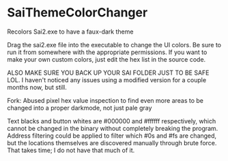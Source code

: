# SaiThemeColorChanger
Recolors Sai2.exe to have a faux-dark theme

Drag the sai2.exe file into the executable to change the UI colors.  Be sure to run it from somewhere with the appropriate permissions.  If you want to make your own custom colors, just edit the hex list in the source code.

ALSO MAKE SURE YOU BACK UP YOUR SAI FOLDER JUST TO BE SAFE LOL.  I haven't noticed any issues using a modified version for a couple months now, but still.

Fork:
Abused pixel hex value inspection to find even more areas to be changed into a proper darkmode, not just pale gray

Text blacks and button whites are #000000 and #ffffff respectively, which cannot be changed in the binary without completely breaking the program.
Address filtering could be applied to filter which #0s and #fs are changed, but the locations themselves are discovered manually through brute force.
That takes time; I do not have that much of it.